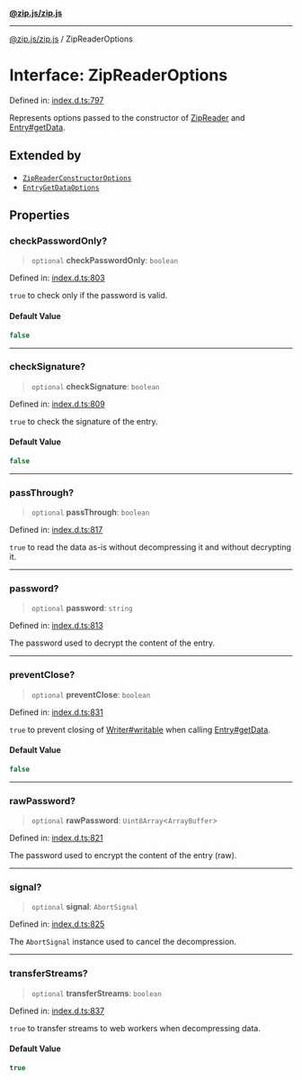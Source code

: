 [**@zip.js/zip.js**](../README.md)

***

[@zip.js/zip.js](../globals.md) / ZipReaderOptions

# Interface: ZipReaderOptions

Defined in: [index.d.ts:797](https://github.com/gildas-lormeau/zip.js/blob/251b484ba01a922c47b1394efacb8926682f5796/index.d.ts#L797)

Represents options passed to the constructor of [ZipReader](../classes/ZipReader.md) and [Entry#getData](Entry.md#getdata).

## Extended by

- [`ZipReaderConstructorOptions`](ZipReaderConstructorOptions.md)
- [`EntryGetDataOptions`](EntryGetDataOptions.md)

## Properties

### checkPasswordOnly?

> `optional` **checkPasswordOnly**: `boolean`

Defined in: [index.d.ts:803](https://github.com/gildas-lormeau/zip.js/blob/251b484ba01a922c47b1394efacb8926682f5796/index.d.ts#L803)

`true` to check only if the password is valid.

#### Default Value

```ts
false
```

***

### checkSignature?

> `optional` **checkSignature**: `boolean`

Defined in: [index.d.ts:809](https://github.com/gildas-lormeau/zip.js/blob/251b484ba01a922c47b1394efacb8926682f5796/index.d.ts#L809)

`true` to check the signature of the entry.

#### Default Value

```ts
false
```

***

### passThrough?

> `optional` **passThrough**: `boolean`

Defined in: [index.d.ts:817](https://github.com/gildas-lormeau/zip.js/blob/251b484ba01a922c47b1394efacb8926682f5796/index.d.ts#L817)

`true` to read the data as-is without decompressing it and without decrypting it.

***

### password?

> `optional` **password**: `string`

Defined in: [index.d.ts:813](https://github.com/gildas-lormeau/zip.js/blob/251b484ba01a922c47b1394efacb8926682f5796/index.d.ts#L813)

The password used to decrypt the content of the entry.

***

### preventClose?

> `optional` **preventClose**: `boolean`

Defined in: [index.d.ts:831](https://github.com/gildas-lormeau/zip.js/blob/251b484ba01a922c47b1394efacb8926682f5796/index.d.ts#L831)

`true` to prevent closing of [Writer#writable](../classes/Writer.md#writable) when calling [Entry#getData](Entry.md#getdata).

#### Default Value

```ts
false
```

***

### rawPassword?

> `optional` **rawPassword**: `Uint8Array`\<`ArrayBuffer`\>

Defined in: [index.d.ts:821](https://github.com/gildas-lormeau/zip.js/blob/251b484ba01a922c47b1394efacb8926682f5796/index.d.ts#L821)

The password used to encrypt the content of the entry (raw).

***

### signal?

> `optional` **signal**: `AbortSignal`

Defined in: [index.d.ts:825](https://github.com/gildas-lormeau/zip.js/blob/251b484ba01a922c47b1394efacb8926682f5796/index.d.ts#L825)

The `AbortSignal` instance used to cancel the decompression.

***

### transferStreams?

> `optional` **transferStreams**: `boolean`

Defined in: [index.d.ts:837](https://github.com/gildas-lormeau/zip.js/blob/251b484ba01a922c47b1394efacb8926682f5796/index.d.ts#L837)

`true` to transfer streams to web workers when decompressing data.

#### Default Value

```ts
true
```
